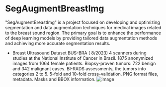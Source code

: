 # SegAugmentBreastImg
"SegAugmentBreastImg" is a project focused on developing and optimizing segmentation and data augmentation techniques for medical images related to the breast sound region. The primary goal is to enhance the performance of deep learning models by providing tailored data augmentation methods and achieving more accurate segmentation results.

* Breast Ultrasound Dataset
BUS-BRA ( 8/2023)
4 scanners during studies at the National Institute of Cancer in Brazil.
1875 anonymized images from 1064 female patients.
Biopsy-proven tumors: 722 benign and 342 malignant cases.
BI-RADS assessments, the tumors into categories 2 to 5.
5-fold and 10-fold cross-validation.
PNG format files, metadata.
Masks and BBOX information.
![image](https://github.com/user-attachments/assets/3247f017-880a-4727-b187-e88798732e47)


